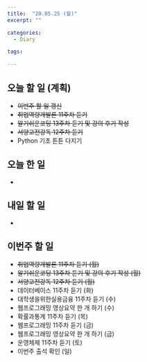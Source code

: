 ```yaml
---
title:  "20.05.25 (월)"
excerpt: ""

categories:
  - Diary

tags:

---
```


## 오늘 할 일 (계획)

- ~~이번주 할 일 갱신~~
- ~~취업역량개발론 11주차 듣기~~
- ~~알기쉬운코딩 13주차 듣기 및 강의 후기 작성~~
- ~~서양고전강독 12주차 듣기~~
- Python 기초 튼튼 다지기


## 오늘 한 일

- 

## 내일 할 일

- 

## 이번주 할 일

- ~~취업역량개발론 11주차 듣기 (월)~~
- ~~알기쉬운코딩 13주차 듣기 및 강의 후기 작성 (월)~~
- ~~서양고전강독 12주차 듣기 (월)~~
- 데이터베이스 11주차 듣기 (화)
- 대학생을위한실용금융 11주차 듣기 (수)
- 웹프로그래밍 영상요약 한 개 하기 (수)
- 확률과통계 11주차 듣기 (목)
- 웹프로그래밍 11주차 듣기 (금)
- 웹프로그래밍 영상요약 한 개 하기 (금)
- 운영체제 11주차 듣기 (토)
- 이번주 출석 확인 (일)

